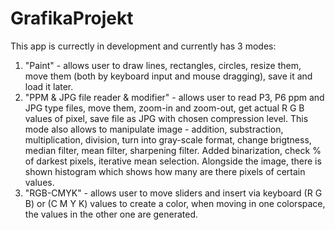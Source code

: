 # GrafikaProjekt
This app is currectly in development and currently has 3 modes:
1) "Paint" - allows user to draw lines, rectangles, circles, resize them, move them (both by keyboard input and mouse dragging), save it and load it later.
2) "PPM & JPG file reader & modifier" - allows user to read P3, P6 ppm and JPG type files, move them, zoom-in and zoom-out, get actual R G B values of pixel, save file as JPG with chosen compression level.
   This mode also allows to manipulate image - addition, substraction, multiplication, division, turn into gray-scale format, change brigtness, median filter, mean filter, sharpening filter. Added binarization, check % of darkest pixels, iterative mean selection. Alongside the image, there is shown histogram which shows how many are there pixels of certain values.
4) "RGB-CMYK" - allows user to move sliders and insert via keyboard (R G B) or (C M Y K) values to create a color, when moving in one colorspace, the values in the other one are generated.
